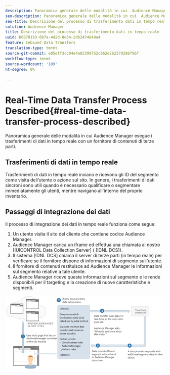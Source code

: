 ```yaml
---
description: Panoramica generale delle modalità in cui  Audience Manager esegue i trasferimenti di dati in tempo reale con un fornitore di contenuti di terze parti.
seo-description: Panoramica generale delle modalità in cui  Audience Manager esegue i trasferimenti di dati in tempo reale con un fornitore di contenuti di terze parti.
seo-title: Descrizione del processo di trasferimento dati in tempo reale
solution: Audience Manager
title: Descrizione del processo di trasferimento dati in tempo reale
uuid: b68781b3-0b7a-442d-8e34-2db2474849a4
feature: Inbound Data Transfers
translation-type: tm+mt
source-git-commit: e05eff3cc04e4a82399752c862e2b2370286f96f
workflow-type: tm+mt
source-wordcount: '189'
ht-degree: 0%

---
```



# Real-Time Data Transfer Process Described{#real-time-data-transfer-process-described}

Panoramica generale delle modalità in cui  Audience Manager esegue i trasferimenti di dati in tempo reale con un fornitore di contenuti di terze parti.

<!-- real-time-data-transfer-explained.xml -->

## Trasferimenti di dati in tempo reale

Trasferimenti di dati in tempo reale inviano e ricevono gli ID del segmento come visita dell’utente o azione sul sito. In genere, i trasferimenti di dati sincroni sono utili quando è necessario qualificare o segmentare immediatamente gli utenti, mentre navigano all&#39;interno del proprio inventario.

## Passaggi di integrazione dei dati

Il processo di integrazione dei dati in tempo reale funziona come segue:

1. Un utente visita il sito del cliente che contiene  codice Audience Manager.
1.  Audience Manager carica un iframe ed effettua una chiamata al nostro [!UICONTROL Data Collection Server] ( [!DNL DCS]).
1. Il sistema [!DNL DCS] chiama il server di terze parti (in tempo reale) per verificare se il fornitore dispone di informazioni di segmento sull&#39;utente.
1. Il fornitore di contenuti restituisce ad Audience Manager le informazioni sul segmento relative a tale utente.
1.  Audience Manager riceve queste informazioni sul segmento e le rende disponibili per il targeting e la creazione di nuove caratteristiche e segmenti.

![](assets/rt_reduce70.png)